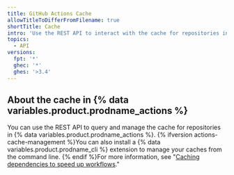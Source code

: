 ```yaml
---
title: GitHub Actions Cache
allowTitleToDifferFromFilename: true
shortTitle: Cache
intro: 'Use the REST API to interact with the cache for repositories in {% data variables.product.prodname_actions %}.'
topics:
  - API
versions:
  fpt: '*'
  ghec: '*'
  ghes: '>3.4'
---
```


## About the cache in {% data variables.product.prodname_actions %}

You can use the REST API to query and manage the cache for repositories in {% data variables.product.prodname_actions %}. {% ifversion actions-cache-management %}You can also install a {% data variables.product.prodname_cli %} extension to manage your caches from the command line. {% endif %}For more information, see "[Caching dependencies to speed up workflows](/actions/advanced-guides/caching-dependencies-to-speed-up-workflows#managing-caches)."
